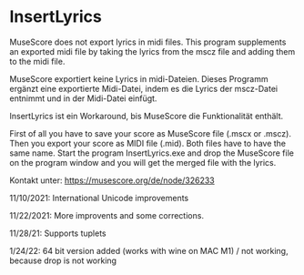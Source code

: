# InsertLyrics

MuseScore does not export lyrics in midi files. 
This program supplements an exported midi file by taking the lyrics from the mscz file and adding them to the midi file.

MuseScore exportiert keine Lyrics in midi-Dateien. 
Dieses Programm ergänzt eine exportierte Midi-Datei, indem es die Lyrics der mscz-Datei entnimmt und in der Midi-Datei einfügt.  

InsertLyrics ist ein Workaround, bis MuseScore die Funktionalität enthält.

First of all you have to save your score as MuseScore file (.mscx or .mscz). Then you export your score as MIDI file (.mid). Both files have to have the same name. Start the program InsertLyrics.exe and drop the MuseScore file on the program window and you will get the merged file with the lyrics.

Kontakt unter: https://musescore.org/de/node/326233

11/10/2021: International Unicode improvements

11/22/2021: More improvents and some corrections. 

11/28/21: Supports tuplets 

1/24/22: 64 bit version added (works with wine on MAC M1) / not working, because drop is not working
